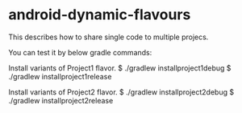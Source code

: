 # android-dynamic-flavours
This describes how to share single code to multiple projecs.

You can test it by below gradle commands:

Install variants of Project1 flavor.
$ ./gradlew installproject1debug
$ ./gradlew installproject1release

Install variants of Project2 flavor.
$ ./gradlew installproject2debug
$ ./gradlew installproject2release